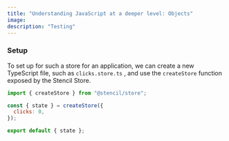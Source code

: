 ```yaml
---
title: "Understanding JavaScript at a deeper level: Objects"
image:
description: "Testing"
---
```


### Setup

To set up for such a store for an application, we can create a new TypeScript file, such as `clicks.store.ts` , and use the `createStore` function exposed by the Stencil Store.

```javascript
import { createStore } from "@stencil/store";

const { state } = createStore({
  clicks: 0,
});

export default { state };
```
